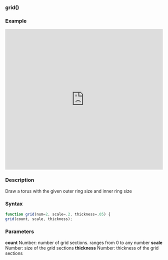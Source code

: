 ### grid()

### Example
<iframe width="100%" height="450px" src="https://shaderpark.netlify.com/sculpture/-N-nLmAV_DtAkJtZG6ZS?example=true&embed=true" frameborder="0"></iframe>

### Description
Draw a torus with the given outer ring size and inner ring size

### Syntax
```js
function grid(num=2, scale=.2, thickness=.05) {
grid(count, scale, thickness);
```

### Parameters
**count** Number: number of grid sections. ranges from 0 to any number
**scale** Number: size of the grid sections
**thickness** Number: thickness of the grid sections